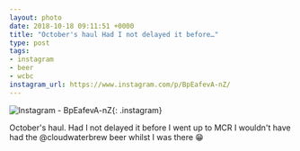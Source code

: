 ```yaml
---
layout: photo
date: 2018-10-18 09:11:51 +0000
title: "October's haul Had I not delayed it before…"
type: post
tags:
- instagram
- beer
- wcbc
instagram_url: https://www.instagram.com/p/BpEafevA-nZ/
---
```


![Instagram - BpEafevA-nZ](https://colinseymour.co.uk/img/BpEafevA-nZ.jpg){: .instagram}

October's haul. Had I not delayed it before I went up to MCR I wouldn't have had the @cloudwaterbrew beer whilst I was there 😁  
